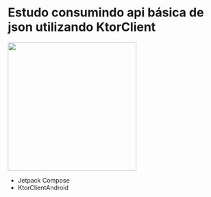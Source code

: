 # Estudo consumindo api básica de json utilizando KtorClient


<img src="https://miro.medium.com/max/1400/0*7IZoFKeResrrBfpg" width="300"/>



- Jetpack Compose
- KtorClientAndroid


